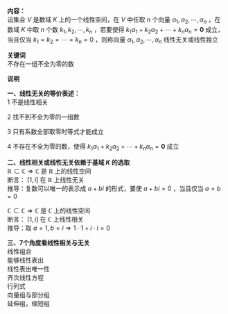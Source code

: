 **内容：**  
设集合 $V$ 是数域 $K$ 上的一个线性空间，在 $V$ 中任取 $n$ 个向量 $\alpha_1,\alpha_2,\cdots,\alpha_n$ ，在数域 $K$ 中取 $n$ 个数 $k_1,k_2,\cdots,k_n$ ，若要使得 $k_1\alpha_1+k_2\alpha_2+\cdots+k_n\alpha_n=\mathbf{0}$ 成立，当且仅当 $k_1=k_2=\cdots=k_n=0$ ，则称向量 $\alpha_1,\alpha_2,\cdots,\alpha_n$ 线性无关或线性独立  
  
**关键词**  
不存在一组不全为零的数  
  
**说明**  
  
**一、线性无关的等价表述：**  
1 不是线性相关  
  
2 找不到不全为零的一组数  
  
3 只有系数全部取零时等式才能成立  
  
4 不存在不全为零的数，使得 $k_1\alpha_1+k_2\alpha_2+\cdots+k_n\alpha_n=\mathbf{0}$ 成立  
  
**二、线性相关或线性无关依赖于基域 $K$ 的选取**  
$\mathbb{R}\subset\mathbb{C}  
\Rightarrow\mathbb{C}$ 是 $\mathbb{R}$ 上的线性空间  
断言： $[1,i]$ 在 $\mathbb{R}$ 上线性无关  
推导：复数可以唯一的表示成 $a+bi$ 的形式，要使 $a+bi=0$ ，当且仅当 $a=b=0$  
  
$\mathbb{C}\subset\mathbb{C}  
\Rightarrow\mathbb{C}$ 是 $\mathbb{C}$ 上的线性空间  
断言： $[1,i]$ 在 $\mathbb{C}$ 上线性相关  
推导：取 $a=1,b=i\Rightarrow1\cdot1+i\cdot i=0$  
  
**三、7个角度看线性相关与无关**  
线性组合  
能够线性表出  
线性表出唯一性  
齐次线性方程  
行列式  
向量组与部分组  
延伸组，缩短组  
  
  
  
